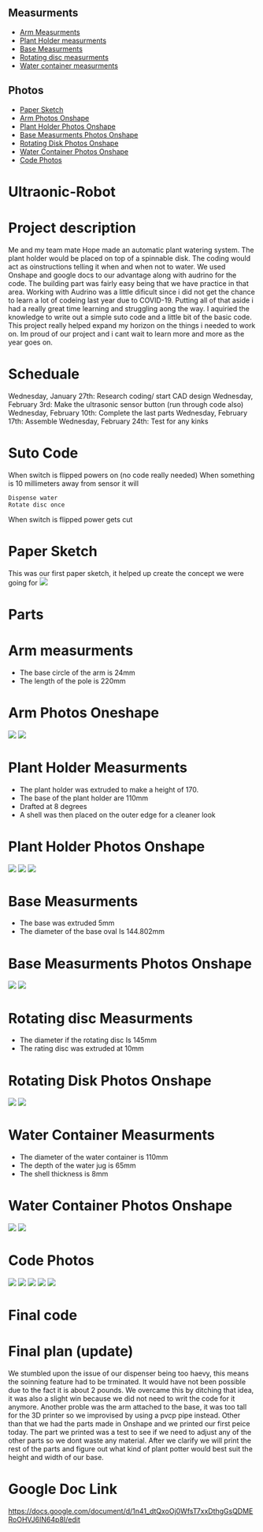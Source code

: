 ## Measurments
* [Arm Measurments](#Arm-Measurments)
* [Plant Holder measurments](#Plant-Holder-Measurments)
* [Base Measurments](#Base-measurments)
* [Rotating disc measurments](#Rotating-disc-measurments)
* [Water container measurments](#Water-Container-Measurments)

## Photos
* [Paper Sketch](#Paper-Sketch)
* [Arm Photos Onshape](#Arm-Photos-Onshape)
* [Plant Holder Photos Onshape](#Plant-Holder-Photos-Onshape)
* [Base Measurments Photos Onshape](#Base-Measurments-Photos-Onshape)
* [Rotating Disk Photos Onshape](#Rotating-Disk-Photos-Onshape)
* [Water Container Photos Onshape](#Water-Container-Photos-Onshape)
* [Code Photos](#Code-Photos)

# Ultraonic-Robot

# Project description
Me and my team mate Hope made an automatic plant watering system. The plant holder would be placed on top of a spinnable disk. The coding would act as oinstructions telling it when and when not to water. We used Onshape and google docs to our advantage along with audrino for the code. The building part was fairly easy being that we have practice in that area. Working with Audrino was a little dificult since i did not get the chance to learn a lot of codeing last year due to COVID-19. Putting all of that aside i had a really great time learning and struggling aong the way. I aquiried the knowledge to write out a simple suto code and a little bit of the basic code. This project really helped expand my horizon on the things i needed to work on. Im proud of our project and i cant wait to learn more and more as the year goes on. 

# Scheduale
Wednesday, January 27th: Research coding/ start CAD design 
Wednesday, February 3rd: Make the ultrasonic sensor button (run through code also)
Wednesday, February 10th: Complete the last parts 
Wednesday, February 17th: Assemble
Wednesday, February 24th: Test for any kinks

# Suto Code 
When switch is flipped powers on (no code really needed)
When something is 10 millimeters away from sensor it will

	Dispense water
	Rotate disc once

When switch is flipped power gets cut

# Paper Sketch
This was our first paper sketch, it helped up create the concept we were going for
![](https://github.com/aniyahmoore28/Ultraonic-Robot/blob/main/Photos/Robot%20paper%20sketch.jpeg)

# Parts

# Arm measurments
* The base circle of the arm is 24mm
* The length of the pole is 220mm

# Arm Photos Oneshape
![](https://github.com/aniyahmoore28/Ultraonic-Robot/blob/main/Photos/Arm%20measurments%20circle.PNG)
![](https://github.com/aniyahmoore28/Ultraonic-Robot/blob/main/Photos/Arm%20measuments%20pole.PNG)

# Plant Holder Measurments
* The plant holder was extruded to make a height of 170.
* The base of the plant holder are 110mm
* Drafted at 8 degrees
* A shell was then placed on the outer edge for a cleaner look

# Plant Holder Photos Onshape
![](https://github.com/aniyahmoore28/Ultraonic-Robot/blob/main/Photos/Plant%20holder%20edges.png)
![](https://github.com/aniyahmoore28/Ultraonic-Robot/blob/main/Photos/Plant%20holder%20height.png)
![](https://github.com/aniyahmoore28/Ultraonic-Robot/blob/main/Photos/Plant%20holder%20base%20circle.png)

# Base Measurments
* The base was extruded 5mm
* The diameter of the base oval Is 144.802mm

# Base Measurments Photos Onshape
![](https://github.com/aniyahmoore28/Ultraonic-Robot/blob/main/Photos/Base%20extrude.png)
![](https://github.com/aniyahmoore28/Ultraonic-Robot/blob/main/Photos/Base%20extrude%20sketch.png)

# Rotating disc Measurments
* The diameter if the rotating disc Is 145mm
* The rating disc was extruded at 10mm

# Rotating Disk Photos Onshape
![](https://github.com/aniyahmoore28/Ultraonic-Robot/blob/main/Photos/Rotating%20disk%20extrude.png)
![](https://github.com/aniyahmoore28/Ultraonic-Robot/blob/main/Photos/Rotating%20disk%20sketch.png)

# Water Container Measurments
* The diameter of the water container is 110mm
* The depth of the water jug is 65mm
* The shell thickness is 8mm

# Water Container Photos Onshape
![](https://github.com/aniyahmoore28/Ultraonic-Robot/blob/main/Photos/Water%20container%20extrude.PNG)
![](https://github.com/aniyahmoore28/Ultraonic-Robot/blob/main/Photos/Water%20container%20skectch.PNG)

# Code Photos
![](https://github.com/aniyahmoore28/Ultraonic-Robot/blob/main/Photos/Code%201.PNG)
![](https://github.com/aniyahmoore28/Ultraonic-Robot/blob/main/Photos/Code%202.png)
![](https://github.com/aniyahmoore28/Ultraonic-Robot/blob/main/Photos/Code%203.png)
![](https://github.com/aniyahmoore28/Ultraonic-Robot/blob/main/Photos/Code%204.png)
![](https://github.com/aniyahmoore28/Ultraonic-Robot/blob/main/Photos/Code%205.png)

# Final code 




# Final plan (update)
We stumbled upon the issue of our dispenser being too haevy, this means the soinning feature had to be trminated. It would have not been possible due to the fact it is about 2 pounds. We overcame this by ditching that idea, it was also a slight win because we did not need to writ the code for it anymore. Another proble was the arm attached to the base, it was too tall for the 3D printer so we improvised by using a pvcp pipe instead. Other than that we had the parts made in Onshape and we printed our first peice today. The part we printed was a test to see if we need to adjust any of the other parts so we dont waste any material. After we clarify we will print the rest of the parts and figure out what kind of plant potter would best suit the height and width of our base. 

# Google Doc Link
https://docs.google.com/document/d/1n41_dtQxoOj0WfsT7xxDthgGsQDMERoOHVJ6IN64p8I/edit
